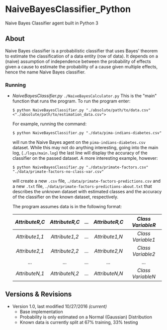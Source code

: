 # NaiveBayesClassifier_Python
Naive Bayes Classifier agent built in Python 3

## About
Naive Bayes classifier is a probabilistic classifier that uses Bayes' theorem to estimate the classification of a data entity (row of data). It depends on a (naive)
assumption of independence between the probability of effects given a cause to estimate the probability of a cause given multiple effects, hence the name 
Naive Bayes classifier.

### Running
 * _NaiveBayesClassifier.py_ `./NaiveBayesCalculator.py`
     This is the "main" function that runs the program. To run the program enter:
     ```shell
     $ python NaiveBayesClassifier.py "./absolute/path/to/data.csv" <"./absolute/path/to/estimation_data.csv">
     ```
     For example, running the command:
     ```shell
     $ python NaiveBayesClassifier.py "./data/pima-indians-diabetes.csv"
     ```
     will run the Naive Bayes agent on the `pima-indians-diabetes.csv` dataset. While this may not do anything interesting, going into the main log,
     (`./logs/main.log`) the last line will display the accuracy of the classifier on the passed dataset. A more interesting example, however:
     ```shell
     $ python NaiveBayesClassifier.py "./data/primate-factors.csv" "./data/primate-factors-no-class-var.csv"
     ```
     will create a new `.csv` file, `./data/primate-factors-predictions.csv` and a new `.txt` file, `./data/primate-factors-predictions-about.txt`
     that describes the unknown dataset with estimated classes and the accuracy of the classifier on the known dataset, respectively.
     
     The program assumes data is in the following format:
     
     | _AttributeR,C_ | _AttributeR,C_ | _..._ | _AttributeR,C_ | _Class VariableR_ |
     | :------------: | :------------: | :---: | :------------: | :---------------: |
     | _Attribute1,1_ | _Attribute1,2_ | _..._ | _Attribute1,N_ | _Class Variable1_ |
     | _Attribute2,1_ | _Attribute2,2_ | _..._ | _Attribute2,N_ | _Class Variable2_ |
     |     _..._      |     _..._      | _..._ |     _..._      |       _..._       |
     | _AttributeN,1_ | _AttributeN,2_ | _..._ | _AttributeN,N_ | _Class VariableN_ |

## Versions & Revisions
 * Version 1.0, last modified 10/27/2016 _(current)_
     * Base implementation
     * Probability is only estimated on a Normal (Gaussian) Distribution
     * Known data is currently split at 67% training, 33% testing
 
